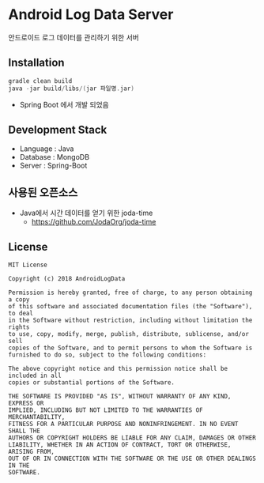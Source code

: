 # Android Log Data Server

안드로이드 로그 데이터를 관리하기 위한 서버

## Installation
```gradle
gradle clean build
java -jar build/libs/(jar 파일명.jar)
```

* Spring Boot 에서 개발 되었음

## Development Stack
* Language : Java
* Database : MongoDB
* Server : Spring-Boot

## 사용된 오픈소스
* Java에서 시간 데이터를 얻기 위한 joda-time
	* https://github.com/JodaOrg/joda-time

## License
```
MIT License

Copyright (c) 2018 AndroidLogData

Permission is hereby granted, free of charge, to any person obtaining a copy
of this software and associated documentation files (the "Software"), to deal
in the Software without restriction, including without limitation the rights
to use, copy, modify, merge, publish, distribute, sublicense, and/or sell
copies of the Software, and to permit persons to whom the Software is
furnished to do so, subject to the following conditions:

The above copyright notice and this permission notice shall be included in all
copies or substantial portions of the Software.

THE SOFTWARE IS PROVIDED "AS IS", WITHOUT WARRANTY OF ANY KIND, EXPRESS OR
IMPLIED, INCLUDING BUT NOT LIMITED TO THE WARRANTIES OF MERCHANTABILITY,
FITNESS FOR A PARTICULAR PURPOSE AND NONINFRINGEMENT. IN NO EVENT SHALL THE
AUTHORS OR COPYRIGHT HOLDERS BE LIABLE FOR ANY CLAIM, DAMAGES OR OTHER
LIABILITY, WHETHER IN AN ACTION OF CONTRACT, TORT OR OTHERWISE, ARISING FROM,
OUT OF OR IN CONNECTION WITH THE SOFTWARE OR THE USE OR OTHER DEALINGS IN THE
SOFTWARE.
```
